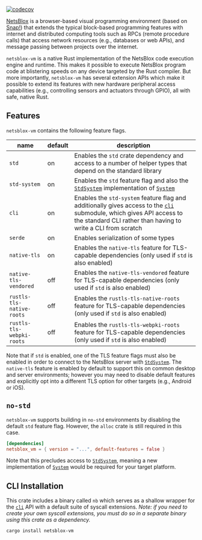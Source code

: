 [![codecov](https://codecov.io/gh/dragazo/netsblox-vm/graph/badge.svg?token=W60PECO0UQ)](https://codecov.io/gh/dragazo/netsblox-vm)

[NetsBlox](https://netsblox.org/) is a browser-based visual programming environment (based on [Snap!](https://snap.berkeley.edu/)) that extends the typical block-based programming features with internet and distributed computing tools such as RPCs (remote procedure calls) that access network resources (e.g., databases or web APIs), and message passing between projects over the internet.

`netsblox-vm` is a native Rust implementation of the NetsBlox code execution engine and runtime. This makes it possible to execute NetsBlox program code at blistering speeds on any device targeted by the Rust compiler. But more importantly, `netsblox-vm` has several extension APIs which make it possible to extend its features with new hardware peripheral access capabilities (e.g., controlling sensors and actuators through GPIO), all with safe, native Rust.

## Features

`netsblox-vm` contains the following feature flags.

| name | default | description |
| ---- | ------- | ----------- |
| `std`  | on | Enables the `std` crate dependency and access to a number of helper types that depend on the standard library |
| `std-system` | on | Enables the `std` feature flag and also the [`StdSystem`](crate::std_system::StdSystem) implementation of [`System`](crate::runtime::System) |
| `cli` | on | Enables the `std-system` feature flag and additionally gives access to the [`cli`](crate::cli) submodule, which gives API access to the standard CLI rather than having to write a CLI from scratch |
| `serde` | on | Enables serialization of some types |
| `native-tls` | on | Enables the `native-tls` feature for TLS-capable dependencies (only used if `std` is also enabled) |
| `native-tls-vendored` | off | Enables the `native-tls-vendored` feature for TLS-capable dependencies (only used if `std` is also enabled) |
| `rustls-tls-native-roots` | off | Enables the `rustls-tls-native-roots` feature for TLS-capable dependencies (only used if `std` is also enabled) |
| `rustls-tls-webpki-roots` | off | Enables the `rustls-tls-webpki-roots` feature for TLS-capable dependencies (only used if `std` is also enabled) |

Note that if `std` is enabled, one of the TLS feature flags must also be enabled in order to connect to the NetsBlox server with [`StdSystem`](crate::std_system::StdSystem).
The `native-tls` feature is enabled by default to support this on common desktop and server environments;
however you may need to disable default features and explicitly opt into a different TLS option for other targets (e.g., Android or iOS).

## `no-std`

`netsblox-vm` supports building in `no-std` environments by disabling the default `std` feature flag.
However, the `alloc` crate is still required in this case.

```toml
[dependencies]
netsblox_vm = { version = "...", default-features = false }
```

Note that this precludes access to [`StdSystem`](crate::std_system::StdSystem), meaning a new implementation of [`System`](crate::runtime::System) would be required for your target platform.

## CLI Installation

This crate includes a binary called `nb` which serves as a shallow wrapper for the [`cli`](crate::cli) API with a default suite of syscall extensions.
_Note: if you need to create your own syscall extensions, you must do so in a separate binary using this crate as a dependency._

```bash
cargo install netsblox-vm
```
